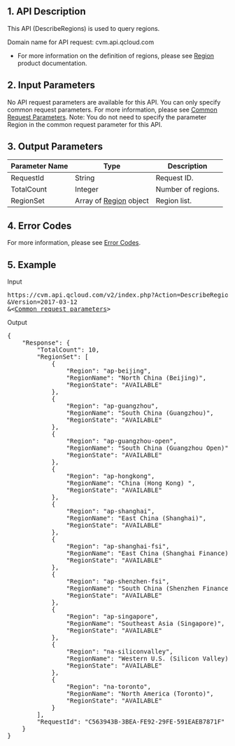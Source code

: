 ## 1. API Description


This API (DescribeRegions) is used to query regions.

Domain name for API request: cvm.api.qcloud.com

* For more information on the definition of regions, please see [Region](https://cloud.tencent.com/doc/product/213/497#2.-.E5.8F.AF.E7.94.A8.E5.8C.BA) product documentation.

## 2. Input Parameters

No API request parameters are available for this API. You can only specify common request parameters. For more information, please see [Common Request Parameters](/document/api/213/6976).
Note: You do not need to specify the parameter Region in the common request parameter for this API.


## 3. Output Parameters

| Parameter Name | Type | Description |
|---------|---------|---------|
| RequestId | String | Request ID. |
| TotalCount | Integer | Number of regions. |
| RegionSet | Array of [Region]() object | Region list. |


## 4. Error Codes

For more information, please see [Error Codes](https://cloud.tencent.com/document/api/213/10146).


## 5. Example

Input

<pre>
https://cvm.api.qcloud.com/v2/index.php?Action=DescribeRegions
&Version=2017-03-12
&<<a href="https://cloud.tencent.com/doc/api/229/6976">Common request parameters</a>>
</pre>

Output

<pre>
{
    "Response": {
        "TotalCount": 10,
        "RegionSet": [
            {
                "Region": "ap-beijing",
                "RegionName": "North China (Beijing)",
                "RegionState": "AVAILABLE"
            },
            {
                "Region": "ap-guangzhou",
                "RegionName": "South China (Guangzhou)",
                "RegionState": "AVAILABLE"
            },
            {
                "Region": "ap-guangzhou-open",
                "RegionName": "South China (Guangzhou Open)",
                "RegionState": "AVAILABLE"
            },
            {
                "Region": "ap-hongkong",
                "RegionName": "China (Hong Kong) ",
                "RegionState": "AVAILABLE"
            },
            {
                "Region": "ap-shanghai",
                "RegionName": "East China (Shanghai)",
                "RegionState": "AVAILABLE"
            },
            {
                "Region": "ap-shanghai-fsi",
                "RegionName": "East China (Shanghai Finance)",
                "RegionState": "AVAILABLE"
            },
            {
                "Region": "ap-shenzhen-fsi",
                "RegionName": "South China (Shenzhen Finance)",
                "RegionState": "AVAILABLE"
            },
            {
                "Region": "ap-singapore",
                "RegionName": "Southeast Asia (Singapore)",
                "RegionState": "AVAILABLE"
            },
            {
                "Region": "na-siliconvalley",
                "RegionName": "Western U.S. (Silicon Valley)",
                "RegionState": "AVAILABLE"
            },
            {
                "Region": "na-toronto",
                "RegionName": "North America (Toronto)",
                "RegionState": "AVAILABLE"
            }
        ],
        "RequestId": "C563943B-3BEA-FE92-29FE-591EAEB7871F"
    }
}
</pre>

